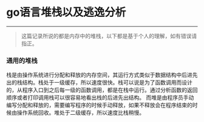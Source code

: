 # go语言堆栈以及逃逸分析
---
> 这篇记录所说的都是内存中的堆栈，以下都是基于个人的理解，如有错误请指正。

### 通用的堆栈
栈是由操作系统进行分配和释放的内存空间，其运行方式类似于数据结构中后进先出的栈结构。栈处于一级缓存，所以速度很快。栈可以说是为了函数调用而设计的，从程序入口到之后每一级的函数调用，都是在栈中运行。通过分析函数的返回顺序或者打印调用栈可以很容易地看出栈的后进先出结构。
而堆是由程序员手动编写分配和释放的，需要编写程序的时候手动释放，如果不释放会在程序结束的时候由操作系统回收。堆处于二级缓存，所以速度比栈稍慢。
